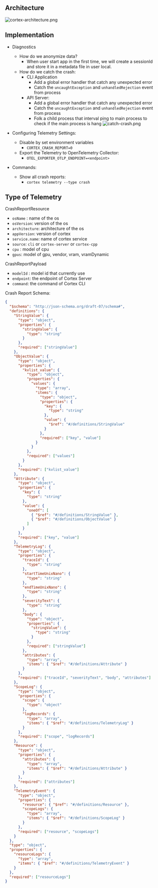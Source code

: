 ## Architecture
![cortex-architecture.png](/img/docs/telemetry-architecture.png)

## Implementation

- Diagnostics
    - How do we anonymize data?
        - When user start app in the first time, we will create a sessionId and store it in a metadata file in user local.
    - How do we catch  the crash:
        - CLI Application
            - Add a global error handler that catch any unexpected error
            - Catch the `uncaughtException` and `unhandledRejection` event from process
        - API Server:
            - Add a global error handler that catch any unexpected error
            - Catch the `uncaughtException` and `unhandledRejection` event from process
            - Folk a child process that interval ping to main process to check if the main process is hang
                ![catch-crash.png](/img/docs/catch-crash.png)
                    
- Configuring Telemetry Settings:
    - Disable by set environment variables
        - `CORTEX_CRASH_REPORT=0`
    - Export the Telemetry to OpenTelemetry Collector:
        - `OTEL_EXPORTER_OTLP_ENDPOINT=<endpoint>`

- Commands:
    - Show all crash reports:
        - `cortex telemetry --type crash`

## Type of Telemetry

CrashReportResource
- `osName` : name of the os
- `osVersion`: version of the os
- `architecture`: architecture of the os
- `appVersion`: version of cortex
- `service.name`: name of cortex service
- `source`: `cli` or `cortex-server` or `cortex-cpp`
- `cpu` : model of cpu
- `gpus`: model of gpu, vendor, vram, vramDynamic

CrashReportPayload
- `modelId` : model id that currently use
- `endpoint`: the endpoint of Cortex Server
- `command`: the command of Cortex CLI

Crash Report Schema:
```json
{
  "$schema": "http://json-schema.org/draft-07/schema#",
  "definitions": {
    "StringValue": {
      "type": "object",
      "properties": {
        "stringValue": {
          "type": "string"
        }
      },
      "required": ["stringValue"]
    },
    "ObjectValue": {
      "type": "object",
      "properties": {
        "kvlist_value": {
          "type": "object",
          "properties": {
            "values": {
              "type": "array",
              "items": {
                "type": "object",
                "properties": {
                  "key": {
                    "type": "string"
                  },
                  "value": {
                    "$ref": "#/definitions/StringValue"
                  }
                },
                "required": ["key", "value"]
              }
            }
          },
          "required": ["values"]
        }
      },
      "required": ["kvlist_value"]
    },
    "Attribute": {
      "type": "object",
      "properties": {
        "key": {
          "type": "string"
        },
        "value": {
          "oneOf": [
            { "$ref": "#/definitions/StringValue" },
            { "$ref": "#/definitions/ObjectValue" }
          ]
        }
      },
      "required": ["key", "value"]
    },
    "TelemetryLog": {
      "type": "object",
      "properties": {
        "traceId": {
          "type": "string"
        },
        "startTimeUnixNano": {
          "type": "string"
        },
        "endTimeUnixNano": {
          "type": "string"
        },
        "severityText": {
          "type": "string"
        },
        "body": {
          "type": "object",
          "properties": {
            "stringValue": {
              "type": "string"
            }
          },
          "required": ["stringValue"]
        },
        "attributes": {
          "type": "array",
          "items": { "$ref": "#/definitions/Attribute" }
        }
      },
      "required": ["traceId", "severityText", "body", "attributes"]
    },
    "ScopeLog": {
      "type": "object",
      "properties": {
        "scope": {
          "type": "object"
        },
        "logRecords": {
          "type": "array",
          "items": { "$ref": "#/definitions/TelemetryLog" }
        }
      },
      "required": ["scope", "logRecords"]
    },
    "Resource": {
      "type": "object",
      "properties": {
        "attributes": {
          "type": "array",
          "items": { "$ref": "#/definitions/Attribute" }
        }
      },
      "required": ["attributes"]
    },
    "TelemetryEvent": {
      "type": "object",
      "properties": {
        "resource": { "$ref": "#/definitions/Resource" },
        "scopeLogs": {
          "type": "array",
          "items": { "$ref": "#/definitions/ScopeLog" }
        }
      },
      "required": ["resource", "scopeLogs"]
    }
  },
  "type": "object",
  "properties": {
    "resourceLogs": {
      "type": "array",
      "items": { "$ref": "#/definitions/TelemetryEvent" }
    }
  },
  "required": ["resourceLogs"]
}
```